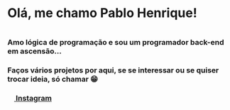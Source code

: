 
<h1>Olá, me chamo Pablo Henrique!<h1>

<h3>Amo lógica de programação e sou um programador back-end em ascensão...<h3>

<h3>Faços vários projetos por aqui, se se interessar ou se quiser trocar ideia, só chamar 😁<h3>

  
<p size="200px"><img src="https://i0.wp.com/trucao.com.br/wp-content/uploads/2018/07/instagram-logo.png?fit=1200%2C1200&ssl=1" height="15px"><a href="https://www.instagram.com/1moldehenrique/">  Instagram</a></p>
